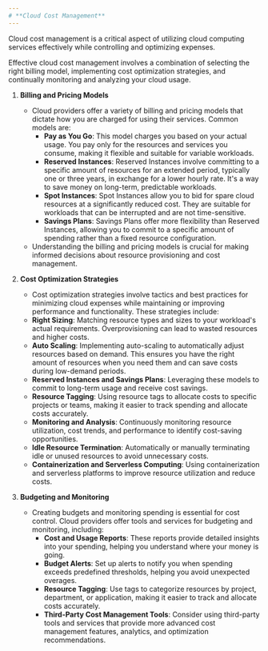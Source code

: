 ```yaml
---
# **Cloud Cost Management**
---
```

Cloud cost management is a critical aspect of utilizing cloud computing services effectively while controlling and optimizing expenses.

Effective cloud cost management involves a combination of selecting the right billing model, implementing cost optimization strategies, and continually monitoring and analyzing your cloud usage.

1. **Billing and Pricing Models**
	- Cloud providers offer a variety of billing and pricing models that dictate how you are charged for using their services. Common models are:
		- **Pay as You Go**: This model charges you based on your actual usage. You pay only for the resources and services you consume, making it flexible and suitable for variable workloads.
		- **Reserved Instances**: Reserved Instances involve committing to a specific amount of resources for an extended period, typically one or three years, in exchange for a lower hourly rate. It's a way to save money on long-term, predictable workloads.
		- **Spot Instances**: Spot Instances allow you to bid for spare cloud resources at a significantly reduced cost. They are suitable for workloads that can be interrupted and are not time-sensitive.
		- **Savings Plans**: Savings Plans offer more flexibility than Reserved Instances, allowing you to commit to a specific amount of spending rather than a fixed resource configuration.
	- Understanding the billing and pricing models is crucial for making informed decisions about resource provisioning and cost management.

2. **Cost Optimization Strategies**
	- Cost optimization strategies involve tactics and best practices for minimizing cloud expenses while maintaining or improving performance and functionality. These strategies include:
	- **Right Sizing**: Matching resource types and sizes to your workload's actual requirements. Overprovisioning can lead to wasted resources and higher costs.
	- **Auto Scaling**: Implementing auto-scaling to automatically adjust resources based on demand. This ensures you have the right amount of resources when you need them and can save costs during low-demand periods.
	- **Reserved Instances and Savings Plans**: Leveraging these models to commit to long-term usage and receive cost savings.
	- **Resource Tagging**: Using resource tags to allocate costs to specific projects or teams, making it easier to track spending and allocate costs accurately.
	- **Monitoring and Analysis**: Continuously monitoring resource utilization, cost trends, and performance to identify cost-saving opportunities.
	- **Idle Resource Termination**: Automatically or manually terminating idle or unused resources to avoid unnecessary costs.
	- **Containerization and Serverless Computing**: Using containerization and serverless platforms to improve resource utilization and reduce costs.

3. **Budgeting and Monitoring**
	- Creating budgets and monitoring spending is essential for cost control. Cloud providers offer tools and services for budgeting and monitoring, including:
		- **Cost and Usage Reports**: These reports provide detailed insights into your spending, helping you understand where your money is going.
		- **Budget Alerts**: Set up alerts to notify you when spending exceeds predefined thresholds, helping you avoid unexpected overages.
		- **Resource Tagging**: Use tags to categorize resources by project, department, or application, making it easier to track and allocate costs accurately.
		- **Third-Party Cost Management Tools**: Consider using third-party tools and services that provide more advanced cost management features, analytics, and optimization recommendations.
